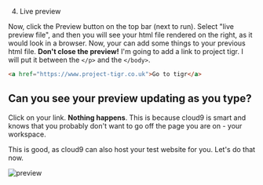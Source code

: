 4. Live preview

Now, click the Preview button on the top bar (next to run). Select "live preview file", and then you will see your
html file rendered on the right, as it would look in a browser. Now, your can add some things to your previous html file. **Don't close the preview!** I'm going to add a link to
project tigr. I will put it between the `</p>` and the `</body>`.


```html
<a href="https://www.project-tigr.co.uk">Go to tigr</a>
```
 Can you see your preview updating as you type?
---

Click on your link. **Nothing happens**.
This is because cloud9 is smart and knows that you probably don't want to go off the page you are on - your workspace.

This is good, as cloud9 can also host your test website for you. Let's do that now.

![preview](preview.PNG)
